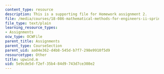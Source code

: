 ```yaml
---
content_type: resource
description: This is a supporting file for Homework assignment 2.
file: /media/courses/18-086-mathematical-methods-for-engineers-ii-spring-2006/5e9cde5df2ef35b484d9743d7ce308e2_upwind.m
file_type: text/plain
learning_resource_types:
- Assignments
ocw_type: OCWFile
parent_title: Assignments
parent_type: CourseSection
parent_uid: aa04e362-d4b8-545d-b7f7-298e9910f5d9
resourcetype: Other
title: upwind.m
uid: 5e9cde5d-f2ef-35b4-84d9-743d7ce308e2
---
```

